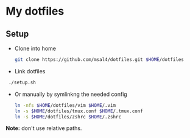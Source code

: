 # My dotfiles

## Setup
- Clone into home
    ```bash
    git clone https://github.com/msal4/dotfiles.git $HOME/dotfiles
    ```
- Link dotfiles
```bash
 ./setup.sh
```
- Or manually by symlinkng the needed config
    ```bash
    ln -nfs $HOME/dotfiles/vim $HOME/.vim
    ln -s $HOME/dotfiles/tmux.conf $HOME/.tmux.conf
    ln -s $HOME/dotfiles/zshrc $HOME/.zshrc
    ```
**Note:** don't use relative paths.
